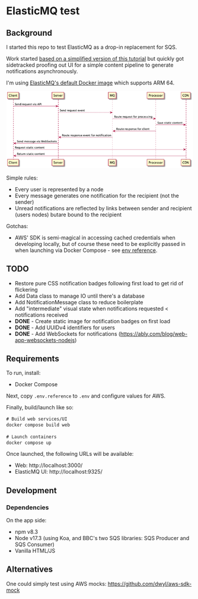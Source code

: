 # ElasticMQ test

## Background

I started this repo to test ElasticMQ as a drop-in replacement for SQS.

Work started [based on a simplified version of this tutorial](https://github.com/alxolr/elasticmq-node-tutorial) but quickly got sidetracked proofing out UI for a simple content pipeline to generate notifications asynchronously.

I'm using [ElasticMQ's default Docker image](https://github.com/softwaremill/elasticmq) which supports ARM 64.

![Sequence flow diagram](./docs/system.png)

Simple rules:
- Every user is represented by a node
- Every message generates one notification for the recipient (not the sender)
- Unread notifications are reflected by links between sender and recipient (users nodes) butare bound to the recipient

Gotchas:
- AWS' SDK is semi-magical in accessing cached credentials when developing locally, but of course these need to be explicitly passed in when launching via Docker Compose - see [env reference](./env.reference).

## TODO

- Restore pure CSS notification badges following first load to get rid of flickering
- Add Data class to manage IO until there's a database
- Add NotificationMessage class to reduce boilerplate
- Add "intermediate" visual state when notifications requested < notifications received
- **DONE** - Create static image for notification badges on first load
- **DONE** - Add UUIDv4 identifiers for users
- **DONE** - Add WebSockets for notifications (https://ably.com/blog/web-app-websockets-nodejs)

## Requirements

To run, install:
- Docker Compose

Next, copy `.env.reference` to `.env` and configure values for AWS.

Finally, build/launch like so:
```
# Build web services/UI
docker compose build web

# Launch containers
docker compose up
```

Once launched, the following URLs will be available:
- Web: http://localhost:3000/
- ElasticMQ UI: http://localhost:9325/

## Development

### Dependencies

On the app side:
- npm v8.3
- Node v17.3 (using Koa, and BBC's two SQS libraries: SQS Producer and SQS Consumer)
- Vanilla HTML/JS

## Alternatives

One could simply test using AWS mocks: https://github.com/dwyl/aws-sdk-mock